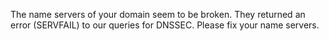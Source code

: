 The name servers of your domain seem to be broken. They returned an error (SERVFAIL) to our queries for DNSSEC. Please fix your name servers.
